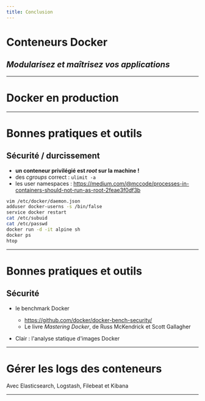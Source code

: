 ```yaml
---
title: Conclusion
---
```


# Conteneurs Docker

## _Modularisez et maîtrisez vos applications_

---

# Docker en production

---

# Bonnes pratiques et outils

## Sécurité / durcissement

- **un conteneur privilégié est _root_ sur la machine !**
- des _cgroups_ correct : `ulimit -a`
- les user namespaces :
  https://medium.com/@mccode/processes-in-containers-should-not-run-as-root-2feae3f0df3b

```bash
vim /etc/docker/daemon.json
adduser docker-userns -s /bin/false
service docker restart
cat /etc/subuid
cat /etc/passwd
docker run -d -it alpine sh
docker ps
htop
```

---

# Bonnes pratiques et outils

<!-- A enrichir ! -->

## Sécurité

- le benchmark Docker

  - https://github.com/docker/docker-bench-security/
  - Le livre _Mastering Docker_, de Russ McKendrick et Scott Gallagher

- Clair : l'analyse statique d'images Docker

---

# Gérer les logs des conteneurs

Avec Elasticsearch, Logstash, Filebeat et Kibana

---

<!--
# Monitorer des conteneurs

Avec Portainer

--- -->
<!--
# Tests sur des conteneurs

Ansible comme source de healthcheck

--- -->

<!-- # Exemples de cas pratiques :

Présentation d'un workflow Docker, du développement à la production -->
